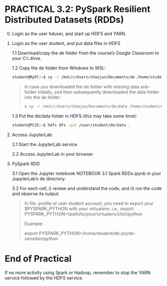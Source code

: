 # PRACTICAL 3.2: PySpark Resilient Distributed Datasets (RDDs)

0. Login as the user hduser, and start up HDFS and YARN. 

1. Login as the user student, and put data files in HDFS

   1.1 Download/copy the de folder from the course’s Google Classroom to your C:\ drive.

   1.2 Copy the de folder from Windows to WSL:
      ~~~bash
      student@MyPC:~$ cp -r /mnt/c/Users/choojun/Documents/de /home/student
      ~~~
      > In case you downloaded the de folder with missing data sub-folder initially, and then subsequently downloaded the data folder into the de folder:
      > ~~~bash
      > $ cp -r /mnt/c/Users/choojun/Documents/de/data /home/student/de/
      > ~~~

    1.3 Put the de/data folder in HDFS (this may take some time):
      ~~~bash
      student@PC25:~$ hdfs dfs -put /user/student/de/data .
      ~~~

2. Access JupyterLab

   2.1 Start the JupyterLab service 

   2.2 Access JupyterLab in your browser

3. PySpark RDD

   3.1 Open the Jupyter notebook NOTEBOOK 3.1 Spark RDDs.ipynb in your JupyterLab’s de directory.

   3.2 For each cell, i) review and understand the code, and ii) run the code and observe its output.
   > In file .profile of user student account, you need to export your $PYSPARK_PYTHON with your virtualenv, i.e., export PYSPARK_PYTHON={path/to/your/virtualenv}/bin/python
   > 
   > Example:
   > 
   > export PYSPARK_PYTHON=/home/student/de-prj/de-venv/bin/python

# End of Practical

If no more activity using Spark or Hadoop, remember to stop the YARN service followed by the HDFS service.



